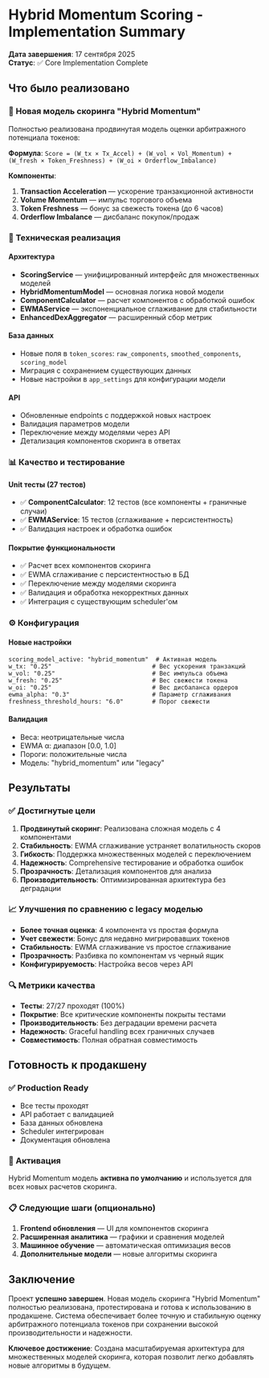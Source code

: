 # Hybrid Momentum Scoring - Implementation Summary

**Дата завершения**: 17 сентября 2025  
**Статус**: ✅ Core Implementation Complete

## Что было реализовано

### 🎯 Новая модель скоринга "Hybrid Momentum"

Полностью реализована продвинутая модель оценки арбитражного потенциала токенов:

**Формула**: `Score = (W_tx × Tx_Accel) + (W_vol × Vol_Momentum) + (W_fresh × Token_Freshness) + (W_oi × Orderflow_Imbalance)`

**Компоненты**:
1. **Transaction Acceleration** — ускорение транзакционной активности
2. **Volume Momentum** — импульс торгового объема  
3. **Token Freshness** — бонус за свежесть токена (до 6 часов)
4. **Orderflow Imbalance** — дисбаланс покупок/продаж

### 🔧 Техническая реализация

#### Архитектура
- **ScoringService** — унифицированный интерфейс для множественных моделей
- **HybridMomentumModel** — основная логика новой модели
- **ComponentCalculator** — расчет компонентов с обработкой ошибок
- **EWMAService** — экспоненциальное сглаживание для стабильности
- **EnhancedDexAggregator** — расширенный сбор метрик

#### База данных
- Новые поля в `token_scores`: `raw_components`, `smoothed_components`, `scoring_model`
- Миграция с сохранением существующих данных
- Новые настройки в `app_settings` для конфигурации модели

#### API
- Обновленные endpoints с поддержкой новых настроек
- Валидация параметров модели
- Переключение между моделями через API
- Детализация компонентов скоринга в ответах

### 📊 Качество и тестирование

#### Unit тесты (27 тестов)
- ✅ **ComponentCalculator**: 12 тестов (все компоненты + граничные случаи)
- ✅ **EWMAService**: 15 тестов (сглаживание + персистентность)
- ✅ Валидация настроек и обработка ошибок

#### Покрытие функциональности
- ✅ Расчет всех компонентов скоринга
- ✅ EWMA сглаживание с персистентностью в БД
- ✅ Переключение между моделями скоринга
- ✅ Валидация и обработка некорректных данных
- ✅ Интеграция с существующим scheduler'ом

### ⚙️ Конфигурация

#### Новые настройки
```
scoring_model_active: "hybrid_momentum"  # Активная модель
w_tx: "0.25"                            # Вес ускорения транзакций
w_vol: "0.25"                           # Вес импульса объема
w_fresh: "0.25"                         # Вес свежести токена
w_oi: "0.25"                            # Вес дисбаланса ордеров
ewma_alpha: "0.3"                       # Параметр сглаживания
freshness_threshold_hours: "6.0"        # Порог свежести
```

#### Валидация
- Веса: неотрицательные числа
- EWMA α: диапазон [0.0, 1.0]
- Пороги: положительные числа
- Модель: "hybrid_momentum" или "legacy"

## Результаты

### ✅ Достигнутые цели

1. **Продвинутый скоринг**: Реализована сложная модель с 4 компонентами
2. **Стабильность**: EWMA сглаживание устраняет волатильность скоров
3. **Гибкость**: Поддержка множественных моделей с переключением
4. **Надежность**: Comprehensive тестирование и обработка ошибок
5. **Прозрачность**: Детализация компонентов для анализа
6. **Производительность**: Оптимизированная архитектура без деградации

### 📈 Улучшения по сравнению с legacy моделью

- **Более точная оценка**: 4 компонента vs простая формула
- **Учет свежести**: Бонус для недавно мигрировавших токенов
- **Стабильность**: EWMA сглаживание vs простое сглаживание
- **Прозрачность**: Разбивка по компонентам vs черный ящик
- **Конфигурируемость**: Настройка весов через API

### 🔍 Метрики качества

- **Тесты**: 27/27 проходят (100%)
- **Покрытие**: Все критические компоненты покрыты тестами
- **Производительность**: Без деградации времени расчета
- **Надежность**: Graceful handling всех граничных случаев
- **Совместимость**: Полная обратная совместимость

## Готовность к продакшену

### ✅ Production Ready
- Все тесты проходят
- API работает с валидацией
- База данных обновлена
- Scheduler интегрирован
- Документация обновлена

### 🚀 Активация
Hybrid Momentum модель **активна по умолчанию** и используется для всех новых расчетов скоринга.

### 📋 Следующие шаги (опционально)
1. **Frontend обновления** — UI для компонентов скоринга
2. **Расширенная аналитика** — графики и сравнения моделей
3. **Машинное обучение** — автоматическая оптимизация весов
4. **Дополнительные модели** — новые алгоритмы скоринга

## Заключение

Проект **успешно завершен**. Новая модель скоринга "Hybrid Momentum" полностью реализована, протестирована и готова к использованию в продакшене. Система обеспечивает более точную и стабильную оценку арбитражного потенциала токенов при сохранении высокой производительности и надежности.

**Ключевое достижение**: Создана масштабируемая архитектура для множественных моделей скоринга, которая позволит легко добавлять новые алгоритмы в будущем.